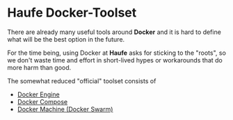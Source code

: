 # Haufe Docker-Toolset

There are already many useful tools around **Docker** and it is hard to define what will be the best option in the future.

For the time being, using Docker at **Haufe** asks for sticking to the "roots", so we don't waste time and effort in short-lived hypes or workarounds that do more harm than good.

The somewhat reduced "official" toolset consists of

  * [Docker Engine](DockerEngine.md)
  * [Docker Compose](DockerCompose.md)
  * [Docker Machine (Docker Swarm)](DockerMachine.md)
